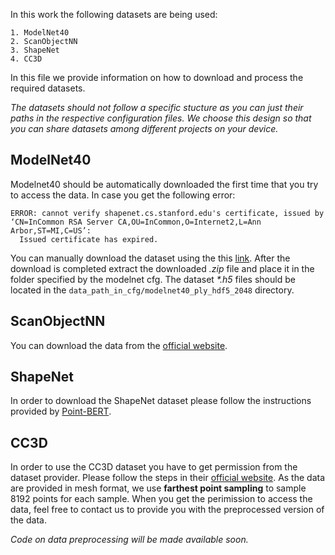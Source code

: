 In this work the following datasets are being used: 

    1. ModelNet40
    2. ScanObjectNN
    3. ShapeNet
    4. CC3D
In this file we provide information on how to download and process the required datasets. 

*The datasets should not follow a specific stucture as you can just their paths in the respective configuration files. 
We choose this design so that you can share datasets among different projects on your device.* 

## ModelNet40

Modelnet40 should be automatically downloaded the first time that you try to access the data. 
In case you get the following error: 
```
ERROR: cannot verify shapenet.cs.stanford.edu's certificate, issued by ‘CN=InCommon RSA Server CA,OU=InCommon,O=Internet2,L=Ann Arbor,ST=MI,C=US’:
  Issued certificate has expired.
```
You can manually download the dataset using the this [link](https://shapenet.cs.stanford.edu/media/modelnet40_ply_hdf5_2048.zip).
After the download is completed extract the downloaded *.zip* file and place it in the folder specified by the modelnet cfg.
The dataset *\*.h5* files should be located in the ```data_path_in_cfg/modelnet40_ply_hdf5_2048``` directory. 

## ScanObjectNN

You can download the data from the [official website](https://hkust-vgd.github.io/scanobjectnn/).

## ShapeNet
In order to download the ShapeNet dataset please follow the instructions provided by [Point-BERT](https://github.com/lulutang0608/Point-BERT.git).


## CC3D
In order to use the CC3D dataset you have to get permission from the dataset provider. Please follow the steps in their [official website](https://cvi2.uni.lu/cc3d-dataset/). As the data are provided in mesh format, we use **farthest point sampling** to sample 8192 points for each sample. 
When you get the perimission to access the data, feel free to contact us to provide you with the preprocessed version of the data. 

*Code on data preprocessing will be made available soon.*

